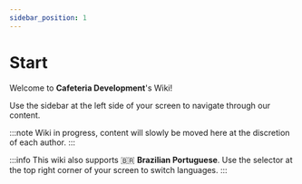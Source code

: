 ```yaml
---
sidebar_position: 1
---
```


# Start

Welcome to **Cafeteria Development**'s Wiki!

Use the sidebar at the left side of your screen to navigate through our content.


:::note
Wiki in progress, content will slowly be moved here at the discretion of each author.
:::


:::info
This wiki also supports 🇧🇷 **Brazilian Portuguese**. Use the selector at the top right corner of your screen to switch languages.
:::